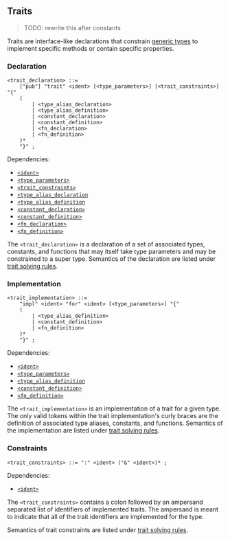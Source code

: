 ## Traits

> TODO: rewrite this after constants

Traits are interface-like declarations that constrain [generic types](./generics.md) to implement
specific methods or contain specific properties.

### Declaration

```ebnf
<trait_declaration> ::=
    ["pub"] "trait" <ident> [<type_parameters>] [<trait_constraints>] "{"
    (
        | <type_alias_declaration>
        | <type_alias_definition>
        | <constant_declaration>
        | <constant_definition>
        | <fn_declaration>
        | <fn_definition>
    )*
    "}" ;
```

Dependencies:

- [`<ident>`](../identifiers.md)
- [`<type_parameters>`](./generics.md)
- [`<trait_constraints>`](#constraints)
- [`<type_alias_declaration`](./type-alias.md)
- [`<type_alias_definition`](./type-alias.md)
- [`<constant_declaration>`](../comptime/constants.md)
- [`<constant_definition>`](../comptime/constants.md)
- [`<fn_declaration>`](../functions.md)
- [`<fn_definition>`](../functions.md)

The `<trait_declaration>` is a declaration of a set of associated types, constants, and functions
that may itself take type parameters and may be constrained to a super type. Semantics of the
declaration are listed under [trait solving rules](../../semantics/trait-solving.md).

### Implementation

```ebnf
<trait_implementation> ::=
    "impl" <ident> "for" <ident> [<type_parameters>] "{"
    (
        | <type_alias_definition>
        | <constant_definition>
        | <fn_definition>
    )*
    "}" ;
```

Dependencies:

- [`<ident>`](../identifiers.md)
- [`<type_parameters>`](./generics.md)
- [`<type_alias_definition`](./type-alias.md)
- [`<constant_definition>`](../comptime/constants.md)
- [`<fn_definition>`](../functions.md)

The `<trait_implementation>` is an implementation of a trait for a given type. The only valid tokens
within the trait implementation's curly braces are the definition of associated type aliases,
constants, and functions. Semantics of the implementation are listed under
[trait solving rules](../../semantics/trait-solving.md).

### Constraints

```ebnf
<trait_constraints> ::= ":" <ident> ("&" <ident>)* ;
```

Dependencies:

- [`<ident>`](../identifiers.md)

The `<trait_constraints>` contains a colon followed by an ampersand separated list of identifiers of
implemented traits. The ampersand is meant to indicate that all of the trait identifiers are
implemented for the type.

Semantics of trait constraints are listed under
[trait solving rules](../../semantics/trait-solving.md).
